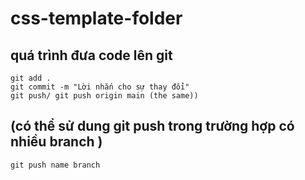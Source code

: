 # css-template-folder

## quá trình đưa code lên git
```
git add .
git commit -m "Lời nhắn cho sự thay đổi"
git push/ git push origin main (the same))

```
##  (có thể sử dung git push trong trường hợp có nhiều branch )
```
git push name branch
```